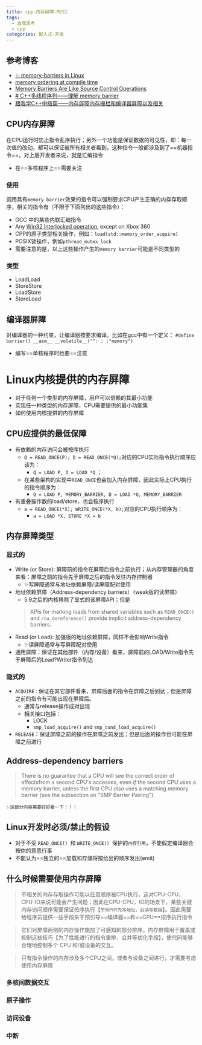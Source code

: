 ```yaml
---
title: cpp-内存屏障-MESI
tags:
  - 自我思考
  - cpp
categories: 嵌入式-开发
---
```

## 参考博客
- [✨ memory-barriers in Linux](https://www.kernel.org/doc/Documentation/memory-barriers.txt)
- [memory ordering at compile time](http://preshing.com/20120625/memory-ordering-at-compile-time)
- [Memory Barriers Are Like Source Control Operations](https://preshing.com/20120710/memory-barriers-are-like-source-control-operations/)
- [# C++多线程序列——理解 memory barrier](https://blog.csdn.net/weixin_42877425/article/details/135619468)
- [跟我学C++中级篇——内存屏障内存栅栏和编译器屏障以及相关](https://blog.csdn.net/fpcc/article/details/139207281)

## CPU内存屏障
在CPU运行时防止指令乱序执行；另外一个功能是保证数据的可见性，即：每一次值的改动，都可以保证被所有相关者看到。这种指令一般都涉及到了==机器指令==，对上层开发者来说，就是汇编指令
- 在==多核程序上==需要关注

### 使用
调用具有`memory barrier`效果的指令可以强制要求CPU产生正确的内存存取顺序，相关的指令有（不限于下面列出的这些指令）：
- GCC 中的某些内联汇编指令
- Any [Win32 Interlocked operation](http://msdn.microsoft.com/en-us/library/windows/desktop/ms684122.aspx), except on Xbox 360
- CPP的原子类型相关操作，例如：`load(std::memory_order_acquire)`
- POSIX锁操作，例如`pthread_mutex_lock`
- 需要注意的是，以上这些操作产生的`memory barrier`可能是不同类型的

### 类型
- LoadLoad
- StoreStore
- LoadStore
- StoreLoad

## 编译器屏障
对编译器的一种约束，让编译器按要求编译。比如在gcc中有一个定义：
`#define barrier() __asm__ __volatile__("": : :"memory")`
- 编写==单核程序时也要==注意


# Linux内核提供的内存屏障
- 对于任何一个类型的内存屏障，用户可以信赖的其最小功能
- 实现任一种类型的内存屏障，CPU需要提供的最小功能集
- 如何使用内核提供的内存屏障

## CPU应提供的最低保障
- 有依赖的内存访问会被按序执行
	- `Q = READ_ONCE(P); D = READ_ONCE(*Q);`对应的CPU实际指令执行顺序应该为：
		- `Q = LOAD P, D = LOAD *Q` ；
	- 在某些架构的实现中`READ_ONCE`也会加入内存屏障，因此实际上CPU执行的指令顺序为：
		- `Q = LOAD P, MEMORY_BARRIER, D = LOAD *Q, MEMORY_BARRIER`
- 有重叠操作数的load/store，也会按序执行
	- `a = READ_ONCE(*X); WRITE_ONCE(*X, b);`对应的CPU执行顺序为：
		- `a = LOAD *X, STORE *X = b`

## 内存屏障类型
### 显式的
- Write (or Store): 屏障前的指令在屏障后指令之前执行；从内存管理器的角度来看：屏障之前的指令先于屏障之后的指令发往内存控制器
	- ✨写屏障通常与地址依赖屏障/读屏障配对使用
- 地址依赖屏障（Address-dependency barriers）（weak版的读屏障）
	- 5.9之后的内核移除了显式的该屏障API；但是
	>APIs for marking loads from shared variables such as `READ_ONCE()` and `rcu_dereference()` provide implicit address-dependency barriers.
- Read (or Load): 加强版的地址依赖屏障，同样不会影响Write指令
	- ✨读屏障通常与写屏障配对使用
- 通用屏障：保证在其他部件（内存/设备）看来，屏障前的LOAD/Write指令先于屏障后的Load?Writer指令到达

### 隐式的
- `ACQUIRE`	: 保证在其它部件看来，屏障后面的指令在屏障之后到达；但是屏障之前的指令有可能出现在屏障后。
	- 通常与release操作成对出现
	- 相关接口包括：
		- LOCK
		- `smp_load_acquire()` and `smp_cond_load_acquire()`
- `RELEASE`：保证屏障之前的操作在屏障之前发出；但是后面的操作也可能在屏障之前进行

## Address-dependency barriers
>There is no guarantee that a CPU will see the correct order of effectsfrom a second CPU's accesses, even _if_ the second CPU uses a memory
>barrier, unless the first CPU _also_ uses a matching memory barrier (see
>the subsection on "SMP Barrier Pairing").

`✨这部分内容需要好好看一下！！！`

## Linux开发时必须/禁止的假设
- 对于不受 `READ_ONCE() `和 `WRITE_ONCE() `保护的`内存引用`，不能假定编译器会按你的意愿行事
- 不能认为==独立的==加载和存储将按给出的顺序发出(emit)


## 什么时候需要使用内存屏障
>不相关的内存存取操作可能以任意顺序被CPU执行，这对CPU-CPU，CPU-IO来说可能会产生问题；因此在CPU-CPU，IO的场景下，某些关键内存访问顺序需要保证按序执行【`举例PHY先写地址，后读写数据`】。因此需要给程序员提供一些手段来干预引导==编译器==和==CPU==按序执行指令

>它们对屏障两侧的内存操作施加了可感知的部分排序。内存屏障用于覆盖或抑制这些技巧【为了性能进行的指令重排、合并等优化手段】，使代码能够合理地控制多个 CPU 和/或设备的交互。

>只有指令操作的内存涉及多个CPU之间，或者与设备之间进行，才需要考虑使用内存屏障

### 多核间数据交互


### 原子操作


### 访问设备


### 中断



